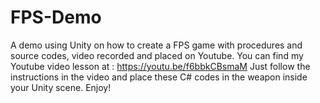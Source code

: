 # FPS-Demo
A demo using Unity on how to create a FPS game with procedures and source codes, video recorded and placed on Youtube.
You can find my Youtube video lesson at : https://youtu.be/f6bbkCBsmaM
Just follow the instructions in the video and place these C# codes in the weapon inside your Unity scene.
Enjoy!
